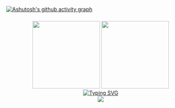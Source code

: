 [![Ashutosh's github activity graph](https://activity-graph.herokuapp.com/graph?username=xpboosting&theme=tokyo-night)](https://github.com/ashutosh00710/github-readme-activity-graph)

###

<div align="center">
  <img height="180em" src="https://github-readme-stats.vercel.app/api?username=xpboosting&show_icons=true&theme=transparent&include_all_commits=true&count_private=true"/>
  <img height="180em" src="https://github-readme-stats.vercel.app/api/top-langs/?username=xpboosting&layout=compact&theme=transparent"/>
  
  <div align=center>
<a href="https://git.io/typing-svg"><img src="https://readme-typing-svg.demolab.com?font=Roboto&pause=1000&color=blue&center=true&width=435&lines=Discord" alt="Typing SVG" /></a>
</div>
  
  <img src="https://lanyard.cnrad.dev/api/886239464756768808">
